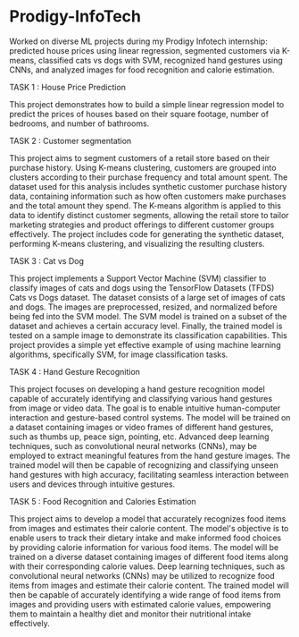 # Prodigy-InfoTech
Worked on diverse ML projects during my Prodigy Infotech internship: predicted house prices using linear regression, segmented customers via K-means, classified cats vs dogs with SVM, recognized hand gestures using CNNs, and analyzed images for food recognition and calorie estimation.

TASK 1 : House Price Prediction

This project demonstrates how to build a simple linear regression model to predict the prices of houses based on their square footage, number of bedrooms, and number of bathrooms.

TASK 2 : Customer segmentation

This project aims to segment customers of a retail store based on their purchase history. Using K-means clustering, customers are grouped into clusters according to their purchase frequency and total amount spent. The dataset used for this analysis includes synthetic customer purchase history data, containing information such as how often customers make purchases and the total amount they spend. The K-means algorithm is applied to this data to identify distinct customer segments, allowing the retail store to tailor marketing strategies and product offerings to different customer groups effectively. The project includes code for generating the synthetic dataset, performing K-means clustering, and visualizing the resulting clusters.

TASK 3 : Cat vs Dog

This project implements a Support Vector Machine (SVM) classifier to classify images of cats and dogs using the TensorFlow Datasets (TFDS) Cats vs Dogs dataset. The dataset consists of a large set of images of cats and dogs. The images are preprocessed, resized, and normalized before being fed into the SVM model. The SVM model is trained on a subset of the dataset and achieves a certain accuracy level. Finally, the trained model is tested on a sample image to demonstrate its classification capabilities. This project provides a simple yet effective example of using machine learning algorithms, specifically SVM, for image classification tasks.

TASK 4 : Hand Gesture Recognition

This project focuses on developing a hand gesture recognition model capable of accurately identifying and classifying various hand gestures from image or video data. The goal is to enable intuitive human-computer interaction and gesture-based control systems. The model will be trained on a dataset containing images or video frames of different hand gestures, such as thumbs up, peace sign, pointing, etc. Advanced deep learning techniques, such as convolutional neural networks (CNNs), may be employed to extract meaningful features from the hand gesture images. The trained model will then be capable of recognizing and classifying unseen hand gestures with high accuracy, facilitating seamless interaction between users and devices through intuitive gestures.

TASK 5 : Food Recognition and Calories Estimation

This project aims to develop a model that accurately recognizes food items from images and estimates their calorie content. The model's objective is to enable users to track their dietary intake and make informed food choices by providing calorie information for various food items. The model will be trained on a diverse dataset containing images of different food items along with their corresponding calorie values. Deep learning techniques, such as convolutional neural networks (CNNs) may be utilized to recognize food items from images and estimate their calorie content. The trained model will then be capable of accurately identifying a wide range of food items from images and providing users with estimated calorie values, empowering them to maintain a healthy diet and monitor their nutritional intake effectively.
